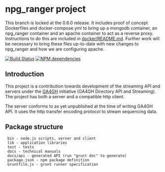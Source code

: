 # npg_ranger project

This branch is locked at the 0.6.0 release. It includes proof of concept Dockerfiles and
docker-compose.yml to bring up a mongodb container, an npg_ranger container and an apache
container to act as a reverse proxy. Instructions to do this are included in
[docker/README.md](docker/README.md). Further work will be necessary to bring these files
up-to-date with new changes to npg_ranger and how we are configuring apache.

[![Build Status](https://travis-ci.org/wtsi-npg/npg_ranger.svg?branch=master)](https://travis-ci.org/wtsi-npg/npg_ranger)
[![NPM dependencies](https://david-dm.org/wtsi-npg/npg_ranger.svg)](https://david-dm.org/wtsi-npg/npg_ranger)

## Introduction

This project is a contribution towards development of the streaming API and servers under the
[GA4GH](http://ga4gh.org) initiative (GA4GH Directory API and Streaming). The project has
both a server and a compatible http client.

The server conforms to as yet unpublished at the time of writing GA4GH API. It uses
the http transfer encoding protocol to stream sequencing data.

## Package structure

```
 bin - node.js scripts, server and client
 lib - application libraries
 test - tests
 docs - technical manuals
 docs/api - generated API (run "grunt doc" to generate)
 package.json - npm package definition
 Gruntfile.js - grunt runner specification
```
